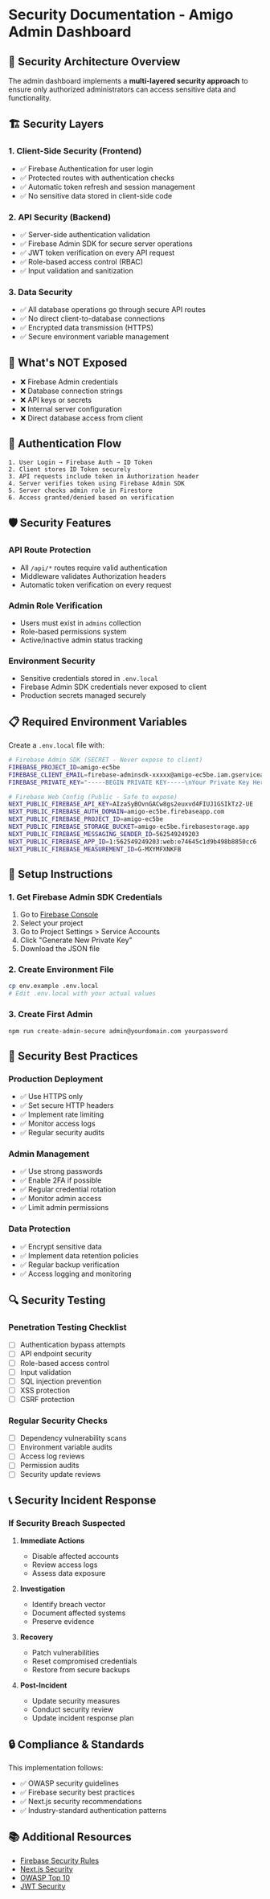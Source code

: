 # Security Documentation - Amigo Admin Dashboard

## 🔐 **Security Architecture Overview**

The admin dashboard implements a **multi-layered security approach** to ensure only authorized administrators can access sensitive data and functionality.

## 🏗️ **Security Layers**

### 1. **Client-Side Security (Frontend)**
- ✅ Firebase Authentication for user login
- ✅ Protected routes with authentication checks
- ✅ Automatic token refresh and session management
- ✅ No sensitive data stored in client-side code

### 2. **API Security (Backend)**
- ✅ Server-side authentication validation
- ✅ Firebase Admin SDK for secure server operations
- ✅ JWT token verification on every API request
- ✅ Role-based access control (RBAC)
- ✅ Input validation and sanitization

### 3. **Data Security**
- ✅ All database operations go through secure API routes
- ✅ No direct client-to-database connections
- ✅ Encrypted data transmission (HTTPS)
- ✅ Secure environment variable management

## 🚫 **What's NOT Exposed**

- ❌ Firebase Admin credentials
- ❌ Database connection strings
- ❌ API keys or secrets
- ❌ Internal server configuration
- ❌ Direct database access from client

## 🔑 **Authentication Flow**

```
1. User Login → Firebase Auth → ID Token
2. Client stores ID Token securely
3. API requests include token in Authorization header
4. Server verifies token using Firebase Admin SDK
5. Server checks admin role in Firestore
6. Access granted/denied based on verification
```

## 🛡️ **Security Features**

### **API Route Protection**
- All `/api/*` routes require valid authentication
- Middleware validates Authorization headers
- Automatic token verification on every request

### **Admin Role Verification**
- Users must exist in `admins` collection
- Role-based permissions system
- Active/inactive admin status tracking

### **Environment Security**
- Sensitive credentials stored in `.env.local`
- Firebase Admin SDK credentials never exposed to client
- Production secrets managed securely

## 📋 **Required Environment Variables**

Create a `.env.local` file with:

```bash
# Firebase Admin SDK (SECRET - Never expose to client)
FIREBASE_PROJECT_ID=amigo-ec5be
FIREBASE_CLIENT_EMAIL=firebase-adminsdk-xxxxx@amigo-ec5be.iam.gserviceaccount.com
FIREBASE_PRIVATE_KEY="-----BEGIN PRIVATE KEY-----\nYour Private Key Here\n-----END PRIVATE KEY-----\n"

# Firebase Web Config (Public - Safe to expose)
NEXT_PUBLIC_FIREBASE_API_KEY=AIzaSyBOvnGACw8gs2euxvd4FIUJ1GSIkTz2-UE
NEXT_PUBLIC_FIREBASE_AUTH_DOMAIN=amigo-ec5be.firebaseapp.com
NEXT_PUBLIC_FIREBASE_PROJECT_ID=amigo-ec5be
NEXT_PUBLIC_FIREBASE_STORAGE_BUCKET=amigo-ec5be.firebasestorage.app
NEXT_PUBLIC_FIREBASE_MESSAGING_SENDER_ID=562549249203
NEXT_PUBLIC_FIREBASE_APP_ID=1:562549249203:web:e74645c1d9b498b8850cc6
NEXT_PUBLIC_FIREBASE_MEASUREMENT_ID=G-MXYMFXNKFB
```

## 🔧 **Setup Instructions**

### **1. Get Firebase Admin SDK Credentials**
1. Go to [Firebase Console](https://console.firebase.google.com)
2. Select your project
3. Go to Project Settings > Service Accounts
4. Click "Generate New Private Key"
5. Download the JSON file

### **2. Create Environment File**
```bash
cp env.example .env.local
# Edit .env.local with your actual values
```

### **3. Create First Admin**
```bash
npm run create-admin-secure admin@yourdomain.com yourpassword
```

## 🚨 **Security Best Practices**

### **Production Deployment**
- ✅ Use HTTPS only
- ✅ Set secure HTTP headers
- ✅ Implement rate limiting
- ✅ Monitor access logs
- ✅ Regular security audits

### **Admin Management**
- ✅ Use strong passwords
- ✅ Enable 2FA if possible
- ✅ Regular credential rotation
- ✅ Monitor admin access
- ✅ Limit admin permissions

### **Data Protection**
- ✅ Encrypt sensitive data
- ✅ Implement data retention policies
- ✅ Regular backup verification
- ✅ Access logging and monitoring

## 🔍 **Security Testing**

### **Penetration Testing Checklist**
- [ ] Authentication bypass attempts
- [ ] API endpoint security
- [ ] Role-based access control
- [ ] Input validation
- [ ] SQL injection prevention
- [ ] XSS protection
- [ ] CSRF protection

### **Regular Security Checks**
- [ ] Dependency vulnerability scans
- [ ] Environment variable audits
- [ ] Access log reviews
- [ ] Permission audits
- [ ] Security update reviews

## 📞 **Security Incident Response**

### **If Security Breach Suspected**
1. **Immediate Actions**
   - Disable affected accounts
   - Review access logs
   - Assess data exposure

2. **Investigation**
   - Identify breach vector
   - Document affected systems
   - Preserve evidence

3. **Recovery**
   - Patch vulnerabilities
   - Reset compromised credentials
   - Restore from secure backups

4. **Post-Incident**
   - Update security measures
   - Conduct security review
   - Update incident response plan

## 🔒 **Compliance & Standards**

This implementation follows:
- ✅ OWASP security guidelines
- ✅ Firebase security best practices
- ✅ Next.js security recommendations
- ✅ Industry-standard authentication patterns

## 📚 **Additional Resources**

- [Firebase Security Rules](https://firebase.google.com/docs/rules)
- [Next.js Security](https://nextjs.org/docs/advanced-features/security-headers)
- [OWASP Top 10](https://owasp.org/www-project-top-ten/)
- [JWT Security](https://jwt.io/introduction)

